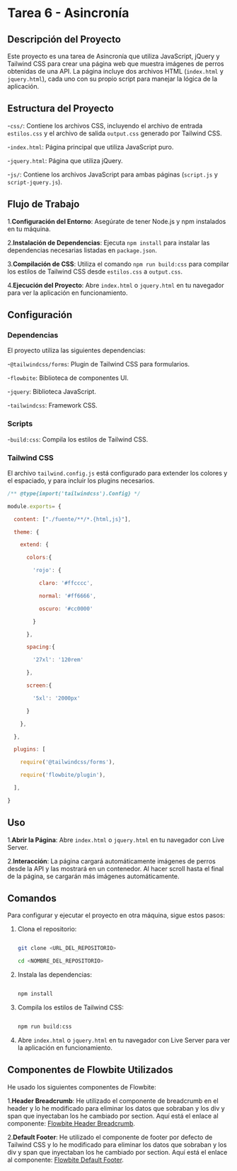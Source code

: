 # Tarea 6 - Asincronía

## Descripción del Proyecto

Este proyecto es una tarea de Asincronía que utiliza JavaScript, jQuery y Tailwind CSS para crear una página web que muestra imágenes de perros obtenidas de una API. La página incluye dos archivos HTML (`index.html` y `jquery.html`), cada uno con su propio script para manejar la lógica de la aplicación.

## Estructura del Proyecto

-`css/`: Contiene los archivos CSS, incluyendo el archivo de entrada `estilos.css` y el archivo de salida `output.css` generado por Tailwind CSS.

-`index.html`: Página principal que utiliza JavaScript puro.

-`jquery.html`: Página que utiliza jQuery.

-`js/`: Contiene los archivos JavaScript para ambas páginas (`script.js` y `script-jquery.js`).

## Flujo de Trabajo

1.**Configuración del Entorno**: Asegúrate de tener Node.js y npm instalados en tu máquina.

2.**Instalación de Dependencias**: Ejecuta `npm install` para instalar las dependencias necesarias listadas en `package.json`.

3.**Compilación de CSS**: Utiliza el comando `npm run build:css` para compilar los estilos de Tailwind CSS desde `estilos.css` a `output.css`.

4.**Ejecución del Proyecto**: Abre `index.html` o `jquery.html` en tu navegador para ver la aplicación en funcionamiento.

## Configuración

### Dependencias

El proyecto utiliza las siguientes dependencias:

-`@tailwindcss/forms`: Plugin de Tailwind CSS para formularios.

-`flowbite`: Biblioteca de componentes UI.

-`jquery`: Biblioteca JavaScript.

-`tailwindcss`: Framework CSS.

### Scripts

-`build:css`: Compila los estilos de Tailwind CSS.

### Tailwind CSS

El archivo `tailwind.config.js` está configurado para extender los colores y el espaciado, y para incluir los plugins necesarios.

```js
/** @type{import('tailwindcss').Config} */

module.exports= {

  content: ["./fuente/**/*.{html,js}"],

  theme: {

    extend: {

      colors:{

        'rojo': {

          claro: '#ffcccc',

          normal: '#ff6666',

          oscuro: '#cc0000'

        }

      },

      spacing:{

        '27xl': '120rem'

      },

      screen:{

        '5xl': '2000px'

      }

    },

  },

  plugins: [

    require('@tailwindcss/forms'),

    require('flowbite/plugin'),

  ],

}

```

## Uso

1.**Abrir la Página**: Abre `index.html` o `jquery.html` en tu navegador con Live Server.

2.**Interacción**: La página cargará automáticamente imágenes de perros desde la API y las mostrará en un contenedor. Al hacer scroll hasta el final de la página, se cargarán más imágenes automáticamente.

## Comandos

Para configurar y ejecutar el proyecto en otra máquina, sigue estos pasos:

1. Clona el repositorio:

   ```sh

   git clone <URL_DEL_REPOSITORIO>

   cd <NOMBRE_DEL_REPOSITORIO>

   ```
2. Instala las dependencias:

   ```sh

   npm install

   ```
3. Compila los estilos de Tailwind CSS:

   ```sh

   npm run build:css

   ```
4. Abre `index.html` o `jquery.html` en tu navegador con Live Server para ver la aplicación en funcionamiento.

## Componentes de Flowbite Utilizados

He usado los siguientes componentes de Flowbite:

1.**Header Breadcrumb**: He utilizado el componente de breadcrumb en el header y lo he modificado para eliminar los datos que sobraban y los div y span que inyectaban los he cambiado por section. Aquí está el enlace al componente: [Flowbite Header Breadcrumb](https://flowbite.com/docs/components/breadcrumb/#header-breadcrumb).

2.**Default Footer**: He utilizado el componente de footer por defecto de Tailwind CSS y lo he modificado para eliminar los datos que sobraban y los div y span que inyectaban los he cambiado por section. Aquí está el enlace al componente: [Flowbite Default Footer](https://flowbite.com/docs/components/footer/#default-footer).
